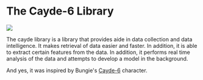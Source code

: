 # The Cayde-6 Library

![](https://www.tvovermind.com/wp-content/uploads/2019/02/Destiny-2-Forsaken-Cayde-6-letter.jpg.optimal-750x417-750x417.jpg)



The cayde library is a library that provides aide in data collection and data intelligence.
It makes retrieval of data easier and faster. In addition, it is able to extract certain features from the data.
In addition, it performs real time analysis of the data and attempts to develop a model in the background.

And yes, it was inspired by Bungie's [Cayde-6](https://destiny.fandom.com/wiki/Cayde-6) character.